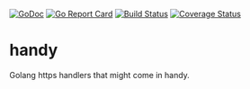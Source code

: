 [![GoDoc](https://godoc.org/github.com/jessecarl/handy?status.svg)](https://godoc.org/github.com/jessecarl/handy) [![Go Report Card](https://goreportcard.com/badge/github.com/jessecarl/handy)](https://goreportcard.com/report/github.com/jessecarl/handy) [![Build Status](https://travis-ci.org/jessecarl/handy.svg?branch=master)](https://travis-ci.org/jessecarl/handy)
[![Coverage Status](https://coveralls.io/repos/github/jessecarl/handy/badge.svg?branch=master)](https://coveralls.io/github/jessecarl/handy?branch=master)

# handy

Golang https handlers that might come in handy.
